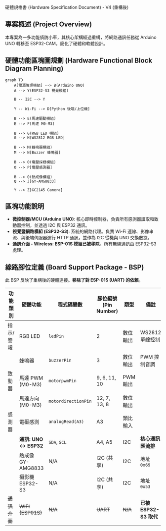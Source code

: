 硬體規格書 (Hardware Specification Document) - V4 (重構後)

## 專案概述 (Project Overview)

本專案為一多功能偵防小車，其核心架構經過重構，將網路通訊任務從 Arduino UNO 轉移至 ESP32-CAM，簡化了硬體和軟體設計。

## 硬體功能區塊圖規劃 (Hardware Functional Block Diagram Planning)

```mermaid
graph TD
    A[電源管理模組] --> B(Arduino UNO)
    A --> Y(ESP32-S3 視覺模組)

    B -- I2C --> Y

    Y -- Wi-Fi --> D[Python 後端/上位機]

    B --> E(馬達驅動模組)
    E --> F[馬達 M0-M3]

    B --> G(RGB LED 模組)
    G --> H[WS2812 RGB LED]

    B --> M(蜂鳴器模組)
    M --> N[Buzzer 蜂鳴器]

    B --> O(電壓採樣模組)
    O --> P[電壓感測器]

    B --> Q(熱成像模組)
    Q --> J[GY-AMG8833]

    Y --> Z[GC2145 Camera]
```

## 區塊功能說明

*   **微控制器/MCU (Arduino UNO)**: 核心即時控制器，負責所有感測器讀取和致動器控制，並透過 I2C 與 ESP32 通訊。
*   **視覺暨網路模組 (ESP32-S3)**: 系統的網路代理。負責 Wi-Fi 連線、影像串流、與後端伺服器進行 HTTP 通訊，並作為 I2C 從機與 UNO 交換數據。
*   **通訊介面 - Wireless**: **ESP-01S 模組已被移除**。所有無線通訊由 ESP32-S3 處理。

## 線路腳位定義 (Board Support Package - BSP)

此 BSP 反映了重構後的硬體連接。**移除了對 ESP-01S (UART) 的依賴**。

| 功能類別 | 硬體功能 | 程式碼變數 | 腳位編號 (Pin Number) | 類型 | 備註 |
|---|---|---|---|---|---|
| 指示/警報 | RGB LED | `ledPin` | 2 | 數位輸出 | WS2812 單線控制 |
| | 蜂鳴器 | `buzzerPin` | 3 | 數位輸出 | PWM 控制音調 |
| 致動器 | 馬達 PWM (M0-M3) | `motorpwmPin` | 9, 6, 11, 10 | PWM 輸出 | |
| | 馬達方向 (M0-M3) | `motordirectionPin` | 12, 7, 13, 8 | 數位輸出 | |
| 感測器 | 電壓感測 | `analogRead(A3)` | A3 | 類比輸入 | |
| | **通訊: UNO <-> ESP32** | `SDA`, `SCL` | A4, A5 | I2C | **核心通訊匯流排** |
| | 熱成像 GY-AMG8833 | N/A | I2C (共享) | I2C | 地址 `0x69` |
| | 攝影機 ESP32-S3 | N/A | I2C (共享) | I2C | 地址 `0x53` |
| ~~通訊介面~~ | ~~WIFI (ESP01S)~~ | ~~N/A~~ | ~~UART~~ | ~~N/A~~ | **已被 ESP32-S3 取代** |